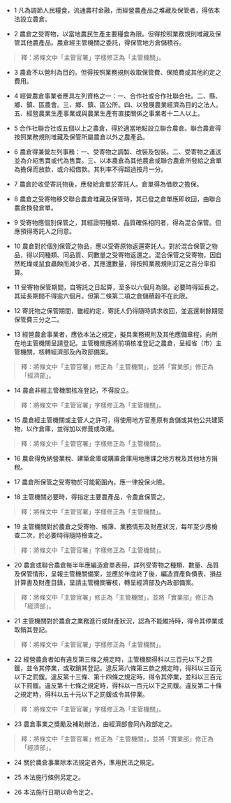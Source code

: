 * 1 凡為調節人民糧食，流通農村金融，而經營農產品之堆藏及保管者，得依本法設立農倉。

* 2 農倉之受寄物，以當地農民生產主要糧食為限。但得按照業務規則堆藏及保管其他農產品。農倉經主管機關之委託，得保管地方倉儲積谷。

> 釋：將條文中「主管官署」字樣修正為「主管機關」。

* 3 農倉不以營利為目的。但得按照業務規則收取保管費、保險費或其他約定之費用。

* 4 經營農倉事業者應具左列資格之一：一、合作社或合作社聯合社。二、縣、鄉、鎮、區農會。三、鄉、鎮、區公所。四、以發展農業經濟為目的之法人。五、經營農業生產事業或與農業生產有直接關係之事業者十二人以上。

* 5 合作社聯合社或五個以上之農倉，得於適當地點設立聯合農倉。聯合農倉得按照業務規則堆藏及保管所屬農倉以外之農產品。

* 6 農倉得兼營左列事務：一、受寄物之調製、改裝及包裝。二、受寄物之運送並為介紹售賣或代為售賣。三、以本農倉為其他農倉或聯合農倉所發給之倉單為擔保而放款，或介紹借款。其利率不得超過按月一分。

* 7 農倉於收受寄託物後，應發給倉單於寄託人。倉單得為借款之擔保。

* 8 農倉之受寄物移交聯合農倉堆藏及保管時，其已發之倉單應即收回，由聯合農倉換發倉單。

* 9 受寄物應個別保管之，其經證明種類、品質確係相同者，得為混合保管。但應預得寄託人之同意。

* 10 農倉對於個別保管之物品，應以受寄原物返還寄託人。對於混合保管之物品，得以同種類、同品質、同數量之受寄物返還之。混合保管之受寄物，因自然乾燥或鼠食蟲蝕而減少者，其應還數量，得按照業務規則訂定之百分率扣算。

* 11 受寄物保管期間，自寄託之日起算，至多以六個月為限。必要時得延長之。其延長期間不得逾六個月。但第二條第二項之倉儲積穀不在此限。

* 12 寄託物之保管期間，雖經約定，寄託人仍得隨時請求收回，並返還剩餘期間保管費三分之二。

* 13 經營農倉事業者，應依本法之規定，擬具業務規則及其他應備章程，向所在地主管機關呈請登記。主管機關應將前項核准登記之農倉，呈經省（市）主管機關，核轉經濟部及內政部備案。

> 釋：將條文中「主管官署」修正為「主管機關」，並將「實業部」修正為「經濟部」。

* 14 農倉非經主管機關核准登記，不得設立。

> 釋：將條文中「主管官署」字樣修正為「主管機關」。

* 15 農倉經主管機關或主管人之許可，得使用地方官產原有倉儲或其他公共建築物，以作倉庫，並得加以修葺或改建。

> 釋：將條文中「主管官署」字樣修正為「主管機關」。

* 16 農倉得免納營業稅、建築倉庫或購置倉庫用地應課之地方稅及其他地方捐稅。

* 17 農倉所保管之受寄物於可能範圍內，應一律投保火險。

* 18 主管機關必要時，得指定主要農產品，令農倉保管之。

> 釋：將條文中「主管官署」字樣修正為「主管機關」。

* 19 主管機關對於農倉之受寄物、帳簿、業務情形及財產狀況，每年至少應檢查二次，於必要時得隨時檢查之。

> 釋：將條文中「主管官署」字樣修正為「主管機關」。

* 20 農倉或聯合農倉每半年應編造倉單表冊，詳列受寄物之種類、數量、品質及保管情形，呈報主管機關備案，並應於年度終了後，編造資產負債表、損益計算書及財產目錄，呈請主管機關審核，轉呈經濟部及內政部備案。

> 釋：將條文中「主管官署」修正為「主管機關」，並將「實業部」修正為「經濟部」。

* 21 主管機關對於農倉之業務進行或財產狀況，認為不能維持時，得令其停業或取銷其登記。

> 釋：將條文中「主管官署」字樣修正為「主管機關」。

* 22 經營農倉者如有違反第三條之規定時，主管機關得科以三百元以下之罰鍰，並令其停業，或取銷其登記。違反第六條第三款之規定時，得科以三百元以下之罰鍰。違反第十三條、第十四條之規定時，得令其停業，並科以三百元以下罰鍰。違反第十七條之規定時，得科以一百元以下之罰鍰。違反第二十條之規定時，得科以五十元以下之罰鍰或令其停業。

> 釋：將條文中「主管官署」字樣修正為「主管機關」。

* 23 農倉事業之獎勵及補助辦法，由經濟部會同內政部定之。

> 釋：將條文中「主管官署」修正為「主管機關」，並將「實業部」修正為「經濟部」。

* 24 關於農倉事業除本法規定者外，準用民法之規定。

* 25 本法施行條例另定之。

* 26 本法施行日期以命令定之。


